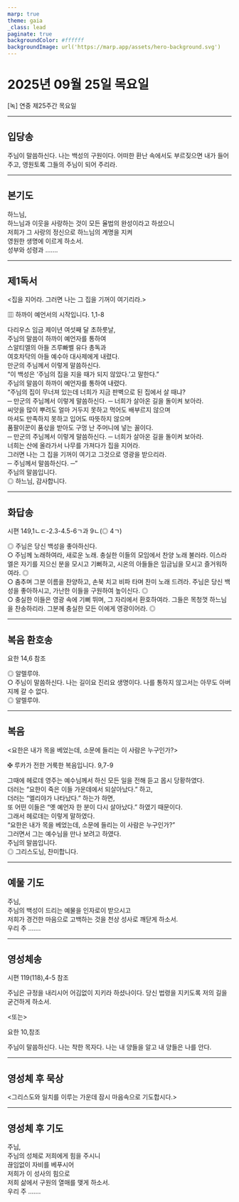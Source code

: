 ```yaml
---
marp: true
theme: gaia
_class: lead
paginate: true
backgroundColor: #ffffff
backgroundImage: url('https://marp.app/assets/hero-background.svg')
---
```


# 2025년 09월 25일 목요일

[녹] 연중 제25주간 목요일  




---

## 입당송

주님이 말씀하신다. 나는 백성의 구원이다. 어떠한 환난 속에서도 부르짖으면 내가 들어 주고, 영원토록 그들의 주님이 되어 주리라.  
  


---

## 본기도

하느님,  
하느님과 이웃을 사랑하는 것이 모든 율법의 완성이라고 하셨으니  
저희가 그 사랑의 정신으로 하느님의 계명을 지켜  
영원한 생명에 이르게 하소서.  
성부와 성령과 …….  
  


---

## 제1독서

<집을 지어라. 그러면 나는 그 집을 기꺼이 여기리라.>

▥ 하까이 예언서의 시작입니다. 1,1-8

다리우스 임금 제이년 여섯째 달 초하룻날,  
주님의 말씀이 하까이 예언자를 통하여  
스알티엘의 아들 즈루빠벨 유다 총독과  
여호차닥의 아들 예수아 대사제에게 내렸다.  
만군의 주님께서 이렇게 말씀하신다.  
“이 백성은 ‘주님의 집을 지을 때가 되지 않았다.’고 말한다.”  
주님의 말씀이 하까이 예언자를 통하여 내렸다.  
“주님의 집이 무너져 있는데 너희가 지금 판벽으로 된 집에서 살 때냐?  
─ 만군의 주님께서 이렇게 말씀하신다. ─ 너희가 살아온 길을 돌이켜 보아라.  
씨앗을 많이 뿌려도 얼마 거두지 못하고 먹어도 배부르지 않으며  
마셔도 만족하지 못하고 입어도 따뜻하지 않으며  
품팔이꾼이 품삯을 받아도 구멍 난 주머니에 넣는 꼴이다.  
─ 만군의 주님께서 이렇게 말씀하신다. ─ 너희가 살아온 길을 돌이켜 보아라.  
너희는 산에 올라가서 나무를 가져다가 집을 지어라.  
그러면 나는 그 집을 기꺼이 여기고 그것으로 영광을 받으리라.  
─ 주님께서 말씀하신다. ─”  
주님의 말씀입니다.  
◎ 하느님, 감사합니다.  
  


---

## 화답송

시편 149,1ㄴㄷ-2.3-4.5-6ㄱ과 9ㄴ(◎ 4ㄱ)

◎ 주님은 당신 백성을 좋아하신다.  
○ 주님께 노래하여라, 새로운 노래. 충실한 이들의 모임에서 찬양 노래 불러라. 이스라엘은 자기를 지으신 분을 모시고 기뻐하고, 시온의 아들들은 임금님을 모시고 즐거워하여라. ◎  
○ 춤추며 그분 이름을 찬양하고, 손북 치고 비파 타며 찬미 노래 드려라. 주님은 당신 백성을 좋아하시고, 가난한 이들을 구원하여 높이신다. ◎  
○ 충실한 이들은 영광 속에 기뻐 뛰며, 그 자리에서 환호하여라. 그들은 목청껏 하느님을 찬송하리라. 그분께 충실한 모든 이에게 영광이어라. ◎  
  


---

## 복음 환호송

요한 14,6 참조

◎ 알렐루야.  
○ 주님이 말씀하신다. 나는 길이요 진리요 생명이다. 나를 통하지 않고서는 아무도 아버지께 갈 수 없다.  
◎ 알렐루야.  
  


---

## 복음

<요한은 내가 목을 베었는데, 소문에 들리는 이 사람은 누구인가?>

✠ 루카가 전한 거룩한 복음입니다. 9,7-9

그때에 헤로데 영주는 예수님께서 하신 모든 일을 전해 듣고 몹시 당황하였다.  
더러는 “요한이 죽은 이들 가운데에서 되살아났다.” 하고,  
더러는 “엘리야가 나타났다.” 하는가 하면,  
또 어떤 이들은 “옛 예언자 한 분이 다시 살아났다.” 하였기 때문이다.  
그래서 헤로데는 이렇게 말하였다.  
“요한은 내가 목을 베었는데, 소문에 들리는 이 사람은 누구인가?”  
그러면서 그는 예수님을 만나 보려고 하였다.  
주님의 말씀입니다.  
◎ 그리스도님, 찬미합니다.  
  


---

## 예물 기도

주님,  
주님의 백성이 드리는 예물을 인자로이 받으시고  
저희가 경건한 마음으로 고백하는 것을 천상 성사로 깨닫게 하소서.  
우리 주 …….  
  


---

## 영성체송

시편 119(118),4-5 참조

주님은 규정을 내리시어 어김없이 지키라 하셨나이다. 당신 법령을 지키도록 저의 길을 굳건하게 하소서.  
  
<또는>  
  
요한 10,참조  
  
주님이 말씀하신다. 나는 착한 목자다. 나는 내 양들을 알고 내 양들은 나를 안다.  


---

## 영성체 후 묵상

<그리스도와 일치를 이루는 가운데 잠시 마음속으로 기도합시다.>  


---

## 영성체 후 기도

주님,  
주님의 성체로 저희에게 힘을 주시니  
끊임없이 자비를 베푸시어  
저희가 이 성사의 힘으로  
저희 삶에서 구원의 열매를 맺게 하소서.  
우리 주 …….
